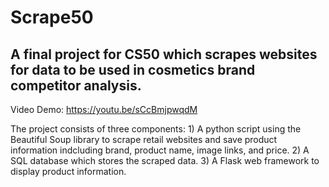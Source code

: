 # Scrape50
## A final project for CS50 which scrapes websites for data to be used in cosmetics brand competitor analysis.

Video Demo: https://youtu.be/sCcBmjpwqdM

The project consists of three components:
    1) A python script using the Beautiful Soup library to scrape retail websites and save product information indcluding brand, product name, image links, and price.
    2) A SQL database which stores the scraped data.
    3) A Flask web framework to display product information.
